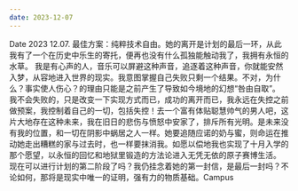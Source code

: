 ```yaml
---
date: 2023-12-07
---
```


Date 2023 12.07. 最佳方案：纯粹技术自由。她的离开是计划的最后一环，从此我有了一个在历史中乐生的寄托，便再也没有什么孤独能触动我了，我拥有永恒的水草。 我是有心声的人，音乐可以屏避这种声音，追逐着这种声音，你就能安然入梦，从容地进入世界的现实。我意图掌握自己失败只剩一个结果。不对，为什么？事实使人伤心？的理由只能是之前产生了导致如今境地的幻想“咎由自取”。 我不会失败的，只是改变一下实现方式而已，成功的离开而已，我永远在失控之前做预案，我控制着自己的一切，包括失控！去一个富有体贴聪慧帅气的男人吧，这片大地存在这种未来，我在旧日的悲伤与愤怒中安家了，排斥所有光明。是未来没有我的位置，和一切在阴影中蜗居之人一样。她要追随应诺的奶与蜜，则命运在推动她走出糟糕的家与过去时，也一样要抹消我。如愿以偿地我也实现了十月入学的那个愿望，以永恒的回忆和地狱里锻造的方法论进入无凭无依的原子赛博生活。 现在可以进行计划的第二阶段了吗？我仍挂念着她的第一封信，是最后一封吗？不论如何，那将是现实中唯一的证明，强有力的物质基础。Campus
